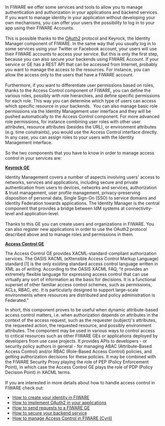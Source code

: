 In FIWARE we offer some services and tools to allow you to manage
authentication and authorization in your applications and backend
services. If you want to manage identity in your application without
developing your own mechanisms, you can offer your users the possibility
to log in to your app using their FIWARE Accounts.  
    
 This is possible thanks to the [OAuth2](http://oauth.net/2/) protocol
and Keyrock, the Identity Manager component of FIWARE. In the same way
that you usually log in to some services using your Twitter or Facebook
account, your users will use their FIWARE accounts to access your
service. But this is only the first step, because you can also secure
your backends using FIWARE Account. If your service or GE has a REST API
that can be accessed from Internet, probably you want to manage the
access to the resources. For instance, you can allow the access only to
the users that have a FIWARE account.    
    
 Furthermore, if you want to differentiate user permissions based on
roles, thanks to the Access Control component of FIWARE, you can define
the various roles, possibly with role hierarchies, and define specific
permissions for each role. This way you can determine which type of
users can access which specific resource in your backends.  You can also
manage basic role permissions via the Identity Management user interface
and they will be pushed automatically to the Access Control component.
For more advanced role permissions, for instance combining user roles
with other user attributes, resource attributes (besides the URL), or
environment attributes (e.g. time constraints), you would use the Access
Control interface directly. In any case, you can assign roles to your
users with the Identity Management interface.  
    
 So the two components that you have to know in order to manage access
control in your services are:

**[Keyrock
GE](http://catalogue.fiware.org/enablers/identity-management-keyrock)**

Identity Management covers a number of aspects involving users' access
to networks, services and applications, including secure and private
authentication from users to devices, networks and services,
authorization & trust management, user profile management,
privacy-preserving disposition of personal data, Single Sign-On (SSO) to
service domains and Identity Federation towards applications. The
Identity Manager is the central component that provides a bridge between
IdM systems at connectivity-level and application-level.  
    
 Thanks to this GE you can create users and organizations in FIWARE. You
can also register new applications in order to use the OAuth2 protocol
described above and to manage roles and permissions in them.

[**Access Control
GE**](http://catalogue.fiware.org/enablers/access-control-tha-implementation)

The Access Control GE provides XACML-standard-compliant authorization
services. The OASIS XACML (eXtensible Access Control Markup Language)
standard \[1\] is the only existing standard access control language
written in XML as of writing. According to the OASIS XACML FAQ, “it
provides an extremely flexible language for expressing access control
that can use virtually any sort of information as the basis for
decisions. It is a functional superset of other familiar access control
schemes, such as permissions, ACLs, RBAC, etc. It is particularly
designed to support large-scale environments where resources are
distributed and policy administration is Federated.”

In short, this component proves to be useful when dynamic
attribute-based access control matters, i.e. when authorization depends
on attributes in the context of the access request, such as the
requester (subject)'s attributes, the requested action, the requested
resource, and possibly environment attributes. The component may be used
in various ways to control access to critical resources such as other
FIWARE GEs or applications deployed by developers from use case
projects. It provides APIs to developers - or security policy authors in
general - for managing ABAC (Attribute-Based Access Control) and/or RBAC
(Role-Based Access Control) policies, and getting authorization
decisions for these policies. It may be combined with the FIWARE
Security Proxy playing the role of PEP (Policy Enforcement Point), in
which case the Access Control GE plays the role of PDP (Policy Decision
Point) in XACML terms.  
    
 If you are interested in more details about how to handle access
control in FIWARE check out:

-   [How to create your identity in
    FIWARE](/handling-authorization-and-access-control-to-apis/how-to-create-your-identity-in-fiware/)
-   [How to implement OAuth2 in your
    applications](/handling-authorization-and-access-control-to-apis/how-to-implement-oauth2-in-your-applications/)
-   [How to send requests to a FIWARE
    GE](/handling-authorization-and-access-control-to-apis/how-to-send-requests-to-a-fiware-ge/)
-   [How to secure your backend
    service](/handling-authorization-and-access-control-to-apis/how-to-secure-your-backend-service/)
-   [How to manage Access Control in
    FIWARE (Cyril)](/handling-authorization-and-access-control-to-apis/how-to-manage-access-control-in-fiware/)

 
